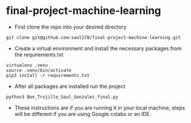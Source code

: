 # final-project-machine-learning

- First clone the repo into your desired directory

```
git clone git@github.com:saul178/final-project-machine-learning.git
```

- Create a virtual environment and install the necessary packages from the requirements.txt

```
virtualenv .venv
source .venv/bin/activate
pip3 install -r requirements.txt
```
- After all packages are installed run the project

```
python3 Ben_Trujillo_Saul_Gonzalez_final.py
```

- These instructions are if you are running it in your local machine, steps will be different if you are using Google colabs or an IDE.
